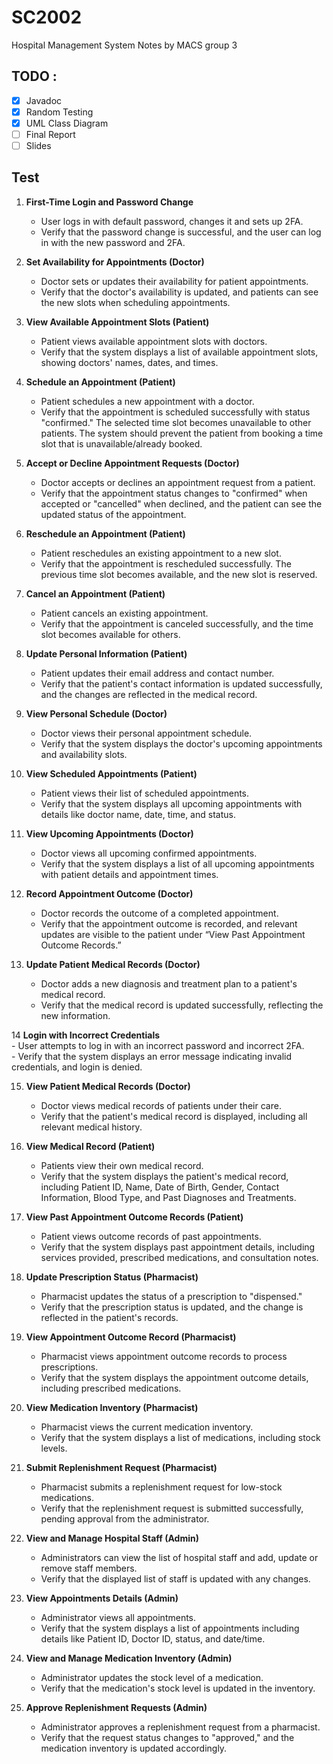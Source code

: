 # SC2002

Hospital Management System Notes by MACS group 3

## TODO :

- [X]  Javadoc
- [X]  Random Testing
- [X]  UML Class Diagram
- [ ]  Final Report
- [ ]  Slides

## Test

1. **First-Time Login and Password Change**
   - User logs in with default password, changes it and sets up 2FA.
   - Verify that the password change is successful, and the user can log in with the new password and 2FA.  

2. **Set Availability for Appointments (Doctor)**  
   - Doctor sets or updates their availability for patient appointments.  
   - Verify that the doctor's availability is updated, and patients can see the new slots when scheduling appointments.  

3. **View Available Appointment Slots (Patient)**  
   - Patient views available appointment slots with doctors.  
   - Verify that the system displays a list of available appointment slots, showing doctors' names, dates, and times.  

4. **Schedule an Appointment (Patient)**  
   - Patient schedules a new appointment with a doctor.  
   - Verify that the appointment is scheduled successfully with status "confirmed." The selected time slot becomes unavailable to other patients. The system should prevent the patient from booking a time slot that is unavailable/already booked.  

5. **Accept or Decline Appointment Requests (Doctor)**  
   - Doctor accepts or declines an appointment request from a patient.  
   - Verify that the appointment status changes to "confirmed" when accepted or "cancelled" when declined, and the patient can see the updated status of the appointment.  

6. **Reschedule an Appointment (Patient)**  
   - Patient reschedules an existing appointment to a new slot.  
   - Verify that the appointment is rescheduled successfully. The previous time slot becomes available, and the new slot is reserved.  

7. **Cancel an Appointment (Patient)**  
   - Patient cancels an existing appointment.  
   - Verify that the appointment is canceled successfully, and the time slot becomes available for others.  

8. **Update Personal Information (Patient)**  
   - Patient updates their email address and contact number.  
   - Verify that the patient's contact information is updated successfully, and the changes are reflected in the medical record.  

9. **View Personal Schedule (Doctor)**  
   - Doctor views their personal appointment schedule.  
   - Verify that the system displays the doctor's upcoming appointments and availability slots.  

10. **View Scheduled Appointments (Patient)**  
    - Patient views their list of scheduled appointments.  
    - Verify that the system displays all upcoming appointments with details like doctor name, date, time, and status.  

11. **View Upcoming Appointments (Doctor)**  
    - Doctor views all upcoming confirmed appointments.  
    - Verify that the system displays a list of all upcoming appointments with patient details and appointment times.  

12. **Record Appointment Outcome (Doctor)**  
    - Doctor records the outcome of a completed appointment.  
    - Verify that the appointment outcome is recorded, and relevant updates are visible to the patient under “View Past Appointment Outcome Records.”  

13. **Update Patient Medical Records (Doctor)**  
    - Doctor adds a new diagnosis and treatment plan to a patient's medical record.  
    - Verify that the medical record is updated successfully, reflecting the new information.
    
14  **Login with Incorrect Credentials**  
    - User attempts to log in with an incorrect password and incorrect 2FA.  
    - Verify that the system displays an error message indicating invalid credentials, and login is denied.

15. **View Patient Medical Records (Doctor)**  
    - Doctor views medical records of patients under their care.  
    - Verify that the patient's medical record is displayed, including all relevant medical history.

16. **View Medical Record (Patient)**  
    - Patients view their own medical record.  
    - Verify that the system displays the patient's medical record, including Patient ID, Name, Date of Birth, Gender, Contact Information, Blood Type, and Past Diagnoses and Treatments.  

17. **View Past Appointment Outcome Records (Patient)**  
    - Patient views outcome records of past appointments.  
    - Verify that the system displays past appointment details, including services provided, prescribed medications, and consultation notes.  

18. **Update Prescription Status (Pharmacist)**  
    - Pharmacist updates the status of a prescription to "dispensed."  
    - Verify that the prescription status is updated, and the change is reflected in the patient's records.  

19. **View Appointment Outcome Record (Pharmacist)**  
    - Pharmacist views appointment outcome records to process prescriptions.  
    - Verify that the system displays the appointment outcome details, including prescribed medications.  

20. **View Medication Inventory (Pharmacist)**  
    - Pharmacist views the current medication inventory.  
    - Verify that the system displays a list of medications, including stock levels.  

21. **Submit Replenishment Request (Pharmacist)**  
    - Pharmacist submits a replenishment request for low-stock medications.  
    - Verify that the replenishment request is submitted successfully, pending approval from the administrator.  

22. **View and Manage Hospital Staff (Admin)**  
    - Administrators can view the list of hospital staff and add, update or remove staff members.  
    - Verify that the displayed list of staff is updated with any changes.  

23. **View Appointments Details (Admin)**  
    - Administrator views all appointments.  
    - Verify that the system displays a list of appointments including details like Patient ID, Doctor ID, status, and date/time.  

24. **View and Manage Medication Inventory (Admin)**  
    - Administrator updates the stock level of a medication.  
    - Verify that the medication's stock level is updated in the inventory.  

25. **Approve Replenishment Requests (Admin)**  
    - Administrator approves a replenishment request from a pharmacist.  
    - Verify that the request status changes to "approved," and the medication inventory is updated accordingly.    
